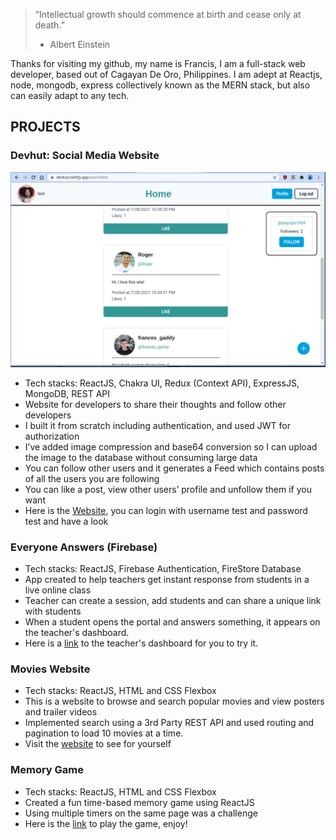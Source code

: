 > “Intellectual growth should commence at birth and cease only at death.”
> - Albert Einstein

Thanks for visiting my github, my name is Francis, I am a full-stack web developer, based out of Cagayan De Oro, Philippines. I am adept at Reactjs, node, mongodb, express collectively known as the MERN stack, but also can easily adapt to any tech.


## PROJECTS

### Devhut: Social Media Website 

![Image of Devhut](https://github.com/francizjamez/francizjamez/blob/f1caeaeecbfdbc5657b95ecbca74d5878af78d3e/devhut.png)

- Tech stacks: ReactJS, Chakra UI, Redux (Context API), ExpressJS, MongoDB, REST API 
- Website for developers to share their thoughts and follow other developers
- I built it from scratch including authentication, and used JWT for authorization 
- I’ve added image compression and base64 conversion so I can upload the image to the database without consuming large data
- You can follow other users and it generates a Feed which contains posts of all the users you are following
- You can like a post, view other users’ profile and unfollow them if you want
- Here is the [Website](https://devhut.netlify.app/), you can login with username test and password test and have a look
  
### Everyone Answers (Firebase) 
- Tech stacks: ReactJS, Firebase Authentication, FireStore Database
- App created to help teachers get instant response from students in a live online class
- Teacher can create a session, add students and can share a unique link with students
- When a student opens the portal and answers something, it appears on the teacher's dashboard.
- Here is a [link](https://nextrooms.netlify.app/) to the teacher's dashboard for you to try it.
  
### Movies Website 
- Tech stacks: ReactJS, HTML and CSS Flexbox 
- This is a website to browse and search popular movies and view posters and trailer videos
- Implemented search using a 3rd Party REST API and used routing and pagination to load 10 movies at a time.
- Visit the [website](https://gracious-swanson-ec0bda.netlify.app/) to see for yourself

### Memory Game 
- Tech stacks: ReactJS, HTML and CSS Flexbox
- Created a fun time-based memory game using ReactJS
- Using multiple timers on the same page was a challenge 
- Here is the [link](https://mystifying-pike-dcd117.netlify.app/) to play the game, enjoy!



<!--
**francizjamez/francizjamez** is a ✨ _special_ ✨ repository because its `README.md` (this file) appears on your GitHub profile.

Here are some ideas to get you started:

- 🔭 I’m currently working on ...
- 🌱 I’m currently learning ...
- 👯 I’m looking to collaborate on ...
- 🤔 I’m looking for help with ...
- 💬 Ask me about ...
- 📫 How to reach me: ...
- 😄 Pronouns: ...
- ⚡ Fun fact: ...
-->
